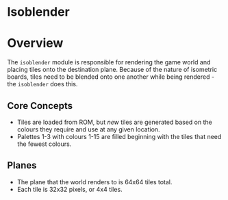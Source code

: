 Isoblender
==========

# Overview
The `isoblender` module is responsible for rendering the game world and placing tiles onto the destination plane. Because of the nature of isometric boards, tiles need to be blended onto one another while being rendered - the `isoblender` does this.

## Core Concepts

* Tiles are loaded from ROM, but *new* tiles are generated based on the colours they require and use at any given location.
* Palettes 1-3 with colours 1-15 are filled beginning with the tiles that need the fewest colours.

## Planes
* The plane that the world renders to is 64x64 tiles total.
* Each tile is 32x32 pixels, or 4x4 tiles.

